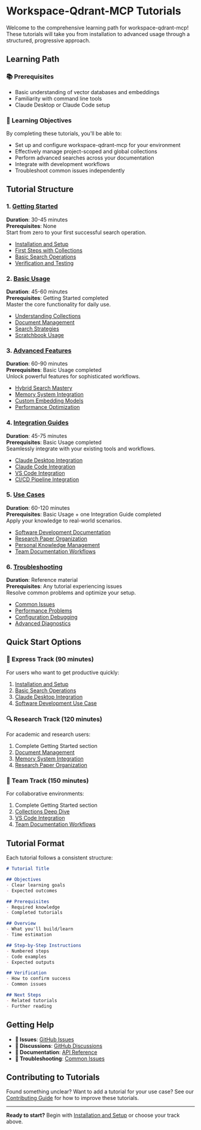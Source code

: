 # Workspace-Qdrant-MCP Tutorials

Welcome to the comprehensive learning path for workspace-qdrant-mcp! These tutorials will take you from installation to advanced usage through a structured, progressive approach.

## Learning Path

### 📚 Prerequisites
- Basic understanding of vector databases and embeddings
- Familiarity with command line tools
- Claude Desktop or Claude Code setup

### 🎯 Learning Objectives
By completing these tutorials, you'll be able to:
- Set up and configure workspace-qdrant-mcp for your environment
- Effectively manage project-scoped and global collections
- Perform advanced searches across your documentation
- Integrate with development workflows
- Troubleshoot common issues independently

## Tutorial Structure

### 1. [Getting Started](getting-started/)
**Duration**: 30-45 minutes  
**Prerequisites**: None  
Start from zero to your first successful search operation.

- [Installation and Setup](getting-started/01-installation-setup.md)
- [First Steps with Collections](getting-started/02-first-collections.md) 
- [Basic Search Operations](getting-started/03-basic-search.md)
- [Verification and Testing](getting-started/04-verification.md)

### 2. [Basic Usage](basic-usage/)
**Duration**: 45-60 minutes  
**Prerequisites**: Getting Started completed  
Master the core functionality for daily use.

- [Understanding Collections](basic-usage/01-collections-deep-dive.md)
- [Document Management](basic-usage/02-document-management.md)
- [Search Strategies](basic-usage/03-search-strategies.md)
- [Scratchbook Usage](basic-usage/04-scratchbook-usage.md)

### 3. [Advanced Features](advanced-features/)
**Duration**: 60-90 minutes  
**Prerequisites**: Basic Usage completed  
Unlock powerful features for sophisticated workflows.

- [Hybrid Search Mastery](advanced-features/01-hybrid-search.md)
- [Memory System Integration](advanced-features/02-memory-system.md)
- [Custom Embedding Models](advanced-features/03-custom-embeddings.md)
- [Performance Optimization](advanced-features/04-performance-optimization.md)

### 4. [Integration Guides](integration-guides/)
**Duration**: 45-75 minutes  
**Prerequisites**: Basic Usage completed  
Seamlessly integrate with your existing tools and workflows.

- [Claude Desktop Integration](integration-guides/01-claude-desktop.md)
- [Claude Code Integration](integration-guides/02-claude-code.md)
- [VS Code Integration](integration-guides/03-vscode-integration.md)
- [CI/CD Pipeline Integration](integration-guides/04-cicd-integration.md)

### 5. [Use Cases](use-cases/)
**Duration**: 60-120 minutes  
**Prerequisites**: Basic Usage + one Integration Guide completed  
Apply your knowledge to real-world scenarios.

- [Software Development Documentation](use-cases/01-development-project.md)
- [Research Paper Organization](use-cases/02-research-workflow.md)
- [Personal Knowledge Management](use-cases/03-personal-knowledge.md)
- [Team Documentation Workflows](use-cases/04-team-workflows.md)

### 6. [Troubleshooting](troubleshooting/)
**Duration**: Reference material  
**Prerequisites**: Any tutorial experiencing issues  
Resolve common problems and optimize your setup.

- [Common Issues](troubleshooting/01-common-issues.md)
- [Performance Problems](troubleshooting/02-performance-problems.md)
- [Configuration Debugging](troubleshooting/03-configuration-debug.md)
- [Advanced Diagnostics](troubleshooting/04-advanced-diagnostics.md)

## Quick Start Options

### 🚀 Express Track (90 minutes)
For users who want to get productive quickly:
1. [Installation and Setup](getting-started/01-installation-setup.md)
2. [Basic Search Operations](getting-started/03-basic-search.md)
3. [Claude Desktop Integration](integration-guides/01-claude-desktop.md)
4. [Software Development Use Case](use-cases/01-development-project.md)

### 🔍 Research Track (120 minutes)
For academic and research users:
1. Complete Getting Started section
2. [Document Management](basic-usage/02-document-management.md)
3. [Memory System Integration](advanced-features/02-memory-system.md)
4. [Research Paper Organization](use-cases/02-research-workflow.md)

### 👥 Team Track (150 minutes)
For collaborative environments:
1. Complete Getting Started section
2. [Collections Deep Dive](basic-usage/01-collections-deep-dive.md)
3. [VS Code Integration](integration-guides/03-vscode-integration.md)
4. [Team Documentation Workflows](use-cases/04-team-workflows.md)

## Tutorial Format

Each tutorial follows a consistent structure:

```markdown
# Tutorial Title

## Objectives
- Clear learning goals
- Expected outcomes

## Prerequisites
- Required knowledge
- Completed tutorials

## Overview
- What you'll build/learn
- Time estimation

## Step-by-Step Instructions
- Numbered steps
- Code examples
- Expected outputs

## Verification
- How to confirm success
- Common issues

## Next Steps
- Related tutorials
- Further reading
```

## Getting Help

- **🐛 Issues**: [GitHub Issues](https://github.com/ChrisGVE/workspace-qdrant-mcp/issues)
- **💬 Discussions**: [GitHub Discussions](https://github.com/ChrisGVE/workspace-qdrant-mcp/discussions)
- **📖 Documentation**: [API Reference](../API.md)
- **🔧 Troubleshooting**: [Common Issues](troubleshooting/01-common-issues.md)

## Contributing to Tutorials

Found something unclear? Want to add a tutorial for your use case? See our [Contributing Guide](../CONTRIBUTING.md) for how to improve these tutorials.

---

**Ready to start?** Begin with [Installation and Setup](getting-started/01-installation-setup.md) or choose your track above.